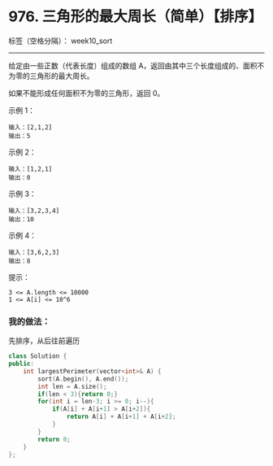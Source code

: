 ﻿# 976. 三角形的最大周长（简单）【排序】

标签（空格分隔）： week10_sort

---
给定由一些正数（代表长度）组成的数组 A，返回由其中三个长度组成的、面积不为零的三角形的最大周长。

如果不能形成任何面积不为零的三角形，返回 0。

 

示例 1：

    输入：[2,1,2]
    输出：5

示例 2：

    输入：[1,2,1]
    输出：0

示例 3：

    输入：[3,2,3,4]
    输出：10

示例 4：

    输入：[3,6,2,3]
    输出：8
    
提示：

    3 <= A.length <= 10000
    1 <= A[i] <= 10^6


### 我的做法：  
先排序，从后往前遍历
```C++
class Solution {
public:
    int largestPerimeter(vector<int>& A) {
        sort(A.begin(), A.end());
        int len = A.size();
        if(len < 3){return 0;}
        for(int i = len-3; i >= 0; i--){
            if(A[i] + A[i+1] > A[i+2]){
                return A[i] + A[i+1] + A[i+2];
            }
        }
        return 0;
    }
};
```

